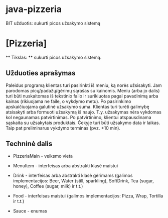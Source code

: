# java-pizzeria
 BIT užduotis: sukurti picos užsakymo sistemą

# [Pizzeria]

** Tikslas: ** sukurti picos užsakymo sistemą.

## Užduoties aprašymas

Paleidus programą klientas turi pasirinkti iš meniu, ką norės užsisakyti.
Jam parodomas picų/padažų/gėrimų sąrašas su kainomis.
Meniu (arba jo dalis) turi būti nuskaitomas iš tekstinio failo ir surikiuotas pagal pavadinimą arba kainas (rikiuojama ne faile, o vykdymo metu).
Po pasirinkimo apskaičiuojama galutinė užsakymo suma.
Klientas turi turėti galimybę atsisakyti arba formuoti užsakymą iš naujo.
T.y. užsakymas nėra vykdomas kol negaunamas patvirtinimas.
Po patvirtinimo, klientui atspausdinama sąskaita su užsakytais produktais.
Čekyje turi būti užsakymo data ir laikas. Taip pat preliminarus vykdymo terminas (pvz. +10 min).

## Techninė dalis

- PizzeriaMain - veiksmo vieta

- MenuItem - interfeisas arba abstrakti klasė maistui

- Drink - interfeisas arba abstrakti klasė gėrimams (galimos implementacijos: Beer, Water (still, sparkling), SoftDrink, 
Tea (sugar, honey), Coffee (sugar, milk) ir t.t.)

- Food - interfeisas maistui (galimos implementacijos: Pizza, Wrap, Tortilla ir t.t.)

- Sauce - enumas
